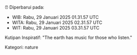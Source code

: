 ⏰ Diperbarui pada:
- WIB: Rabu, 29 Januari 2025 01.31.57 UTC
- WITA: Rabu, 29 Januari 2025 02.31.57 UTC
- WIT: Rabu, 29 Januari 2025 03.31.57 UTC

Kutipan Inspiratif:
"The earth has music for those who listen."


Kategori: nature

